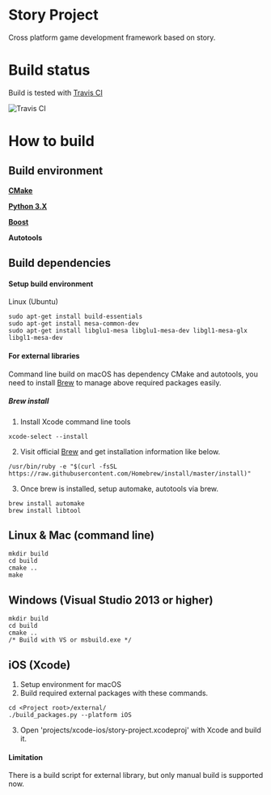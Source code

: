 Story Project
===
Cross platform game development framework based on story.


Build status
===
Build is tested with [Travis CI](https://travis-ci.org/lovewinds/story-project "Travis CI")

![Travis CI](https://travis-ci.org/lovewinds/story-project.svg?branch=test)


How to build
===

Build environment
---
**[CMake](https://cmake.org/ "CMake")**

**[Python 3.X](https://www.python.org/ "Python 3.X")**

**[Boost](https://www.boost.org/ "Boost")**

**Autotools**

Build dependencies
---

#### Setup build environment
Linux (Ubuntu)
```
sudo apt-get install build-essentials
sudo apt-get install mesa-common-dev
sudo apt-get install libglu1-mesa libglu1-mesa-dev libgl1-mesa-glx libgl1-mesa-dev
```

#### For external libraries


Command line build on macOS has dependency CMake and autotools,
you need to install [Brew](https://brew.sh/ "Brew") to manage above required packages easily.

##### Brew install #####
1. Install Xcode command line tools
```
xcode-select --install
```

2. Visit official [Brew](https://brew.sh "Brew") and get installation information like below.
```
/usr/bin/ruby -e "$(curl -fsSL https://raw.githubusercontent.com/Homebrew/install/master/install)"
```

3. Once brew is installed, setup automake, autotools via brew.
```
brew install automake
brew install libtool
```


Linux & Mac (command line)
---

```
mkdir build
cd build
cmake ..
make
```

Windows (Visual Studio 2013 or higher)
---

```
mkdir build
cd build
cmake ..
/* Build with VS or msbuild.exe */
```

iOS (Xcode)
---
1. Setup environment for macOS
2. Build required external packages with these commands.
```
cd <Project root>/external/
./build_packages.py --platform iOS
```
3. Open 'projects/xcode-ios/story-project.xcodeproj' with Xcode and build it.


#### Limitation
There is a build script for external library, but only manual build is supported now.
